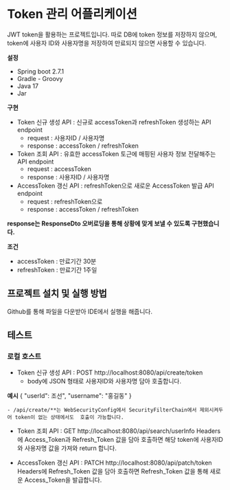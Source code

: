# Token 관리 어플리케이션
JWT token을 활용하는 프로젝트입니다.
따로 DB에 token 정보를 저장하지 않으며, token에 사용자 ID와 사용자명을 저장하여 만료되지 않으면 사용할 수 있습니다.

**설정**
- Spring boot 2.7.1
- Gradle - Groovy
- Java 17
- Jar

**구현**
- Token 신규 생성 API : 신규로 accessToken과 refreshToken 생성하는 API endpoint
    - request : 사용자ID / 사용자명
    - response : accessToken / refreshToken
- Token 조회 API : 유효한 accessToken 토근에 매핑된 사용자 정보 전달해주는 API endpoint
    - request : accessToken
    - response : 사용자ID / 사용자명
- AccessToken 갱신 API : refreshToken으로 새로운 AccessToken 발급 API endpoint
    - request : refreshToken으로
    - response : accessToken / refreshToken

**response는 ResponseDto 오버로딩을 통해 상황에 맞게 보낼 수 있도록 구현했습니다.**

**조건**
- accessToken : 만료기간 30분
- refreshToken : 만료기간 1주일

## 프로젝트 설치 및 실행 방법
Github를 통해 파일을 다운받아 IDE에서 실행을 해줍니다.

## 테스트
### 로컬 호스트
- Token 신규 생성 API : POST http://localhost:8080/api/create/token
    - body에 JSON 형태로 사용자ID와 사용자명 담아 호출합니다.

**예시**
{
    "userId": 조선",
    "username": "홍길동"
}

    - /api/create/**는 WebSecurityConfig에서 SecurityFilterChain에서 제외시켜두어 token이 없는 상태에서도  호출이 가능합니다.

- Token 조회 API : GET http://localhost:8080/api/search/userInfo
Headers에 Access_Token과 Refresh_Token 값을 담아 호출하면 해당 token에 사용자ID와 사용자명 값을 가져와 return 합니다.

- AccessToken 갱신 API : PATCH http://localhost:8080/api/patch/token
Headers에 Refresh_Token 값을 담아 호출하면 Refresh_Token 값을 통해 새로운 Access_Token을 발급합니다.